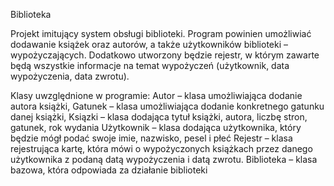 Biblioteka

Projekt imitujący system obsługi biblioteki. Program powinien umożliwiać dodawanie książek oraz autorów, a także użytkowników biblioteki – wypożyczających. Dodatkowo utworzony będzie rejestr, w którym zawarte będą wszystkie informacje na temat wypożyczeń (użytkownik, data wypożyczenia, data zwrotu).

Klasy uwzględnione w programie:
Autor – klasa umożliwiająca dodanie autora książki,
Gatunek – klasa umożliwiająca dodanie konkretnego gatunku danej książki,
Ksiązki – klasa dodająca tytuł książki, autora, liczbę stron, gatunek, rok wydania
Użytkownik – klasa dodająca użytkownika, który będzie mógł podać swoje imie, nazwisko, pesel i płeć
Rejestr – klasa rejestrująca kartę, która mówi o wypożyczonych książkach przez danego użytkownika z podaną datą wypożyczenia i datą zwrotu.
Biblioteka – klasa bazowa, która odpowiada za działanie biblioteki

